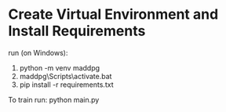 # Create Virtual Environment and Install Requirements

run (on Windows): 
1. python -m venv maddpg
2. maddpg\Scripts\activate.bat
3. pip install -r requirements.txt

To train run: python main.py

